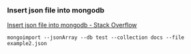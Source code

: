 ### Insert json file into mongodb


[Insert json file into mongodb - Stack Overflow](https://stackoverflow.com/questions/19441228/insert-json-file-into-mongodb "Insert json file into mongodb - Stack Overflow")




```shell
mongoimport --jsonArray --db test --collection docs --file example2.json

```
